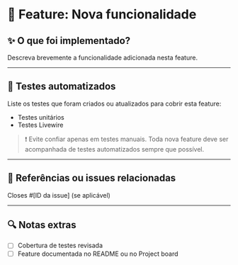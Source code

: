 # 🚀 Feature: Nova funcionalidade

## ✨ O que foi implementado?

Descreva brevemente a funcionalidade adicionada nesta feature.

---

## 🧪 Testes automatizados

Liste os testes que foram criados ou atualizados para cobrir esta feature:

- Testes unitários
- Testes Livewire

> ❗ Evite confiar apenas em testes manuais. Toda nova feature deve ser acompanhada de testes automatizados sempre que possível.

---

## 🔗 Referências ou issues relacionadas

Closes #[ID da issue] (se aplicável)

---

## 🔍 Notas extras

- [ ] Cobertura de testes revisada
- [ ] Feature documentada no README ou no Project board
